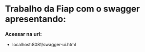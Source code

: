 # Trabalho da Fiap com o swagger apresentando:

### Acessar na url:
- localhost:8081/swagger-ui.html
